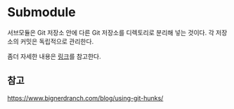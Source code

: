 Submodule
==========
서브모듈은 Git 저장소 안에 다른 Git 저장소를 디렉토리로 분리해 넣는 것이다.
각 저장소의 커밋은 독립적으로 관리한다.

좀더 자세한 내용은 [링크](https://www.bignerdranch.com/blog/using-git-hunks/)를 참고한다.

## 참고
<https://www.bignerdranch.com/blog/using-git-hunks/>